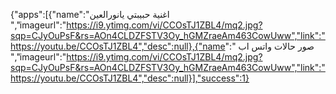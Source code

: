 {"apps":[{"name":"اغنية حبيبتي يانورالعين ","imageurl":"https://i9.ytimg.com/vi/CCOsTJ1ZBL4/mq2.jpg?sqp=CJyOuPsF&rs=AOn4CLDZFSTV3Oy_hGMZraeAm463CowUww","link":"https://youtu.be/CCOsTJ1ZBL4","desc":null},{"name":" صور حالات واتس اب ","imageurl":"https://i9.ytimg.com/vi/CCOsTJ1ZBL4/mq2.jpg?sqp=CJyOuPsF&rs=AOn4CLDZFSTV3Oy_hGMZraeAm463CowUww","link":"https://youtu.be/CCOsTJ1ZBL4","desc":null}],"success":1}
